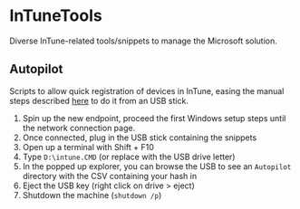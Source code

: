 # InTuneTools
Diverse InTune-related tools/snippets to manage the Microsoft solution.

## Autopilot

Scripts to allow quick registration of devices in InTune, easing the manual steps described [here](https://docs.microsoft.com/en-us/mem/autopilot/add-devices) to do it from an USB stick.
1. Spin up the new endpoint, proceed the first Windows setup steps until the network connection page.
1. Once connected, plug in the USB stick containing the snippets
1. Open up a terminal with Shift + F10
1. Type `D:\intune.CMD` (or replace with the USB drive letter)
1. In the popped up explorer, you can browse the USB to see an `Autopilot` directory with the CSV containing your hash in
1. Eject the USB key (right click on drive > eject)
1. Shutdown the machine (`shutdown /p`)
